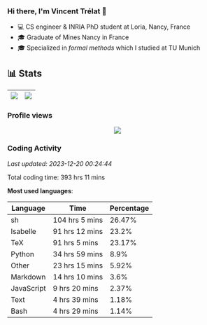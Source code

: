 ### Hi there, I'm Vincent Trélat 👋

-   💻 CS engineer & INRIA PhD student at Loria, Nancy, France
-   🎓 Graduate of Mines Nancy in France
-   🎓 Specialized in _formal methods_ which I studied at TU Munich

## 📊 **Stats**

| <img align="center" src="https://readme-stats.clckblog.space/api?username=VTrelat&show_icons=true&include_all_commits=true&theme=tokyonight&hide_border=true" /> | <img align="center" src="https://readme-stats.clckblog.space/api/top-langs/?username=VTrelat&layout=compact&theme=tokyonight&hide_border=true" /> |
| ---------------------------------------------------------------------------------------------------------------------------------------------------------------- | ------------------------------------------------------------------------------------------------------------------------------------------------- |

### Profile views

<p align="center">
 <img src="https://profile-counter.glitch.me/VTrelat/count.svg" />
</p>

<!--automations-->
### Coding Activity
_Last updated: 2023-12-20 00:24:44_

Total coding time: 393 hrs 11 mins

**Most used languages**:

| Language | Time | Percentage |
| ------------- | ------------- | ------------- |
| sh | 104 hrs 5 mins | 26.47% |
| Isabelle | 91 hrs 12 mins | 23.2% |
| TeX | 91 hrs 5 mins | 23.17% |
| Python | 34 hrs 59 mins | 8.9% |
| Other | 23 hrs 15 mins | 5.92% |
| Markdown | 14 hrs 10 mins | 3.6% |
| JavaScript | 9 hrs 20 mins | 2.37% |
| Text | 4 hrs 39 mins | 1.18% |
| Bash | 4 hrs 29 mins | 1.14% |

